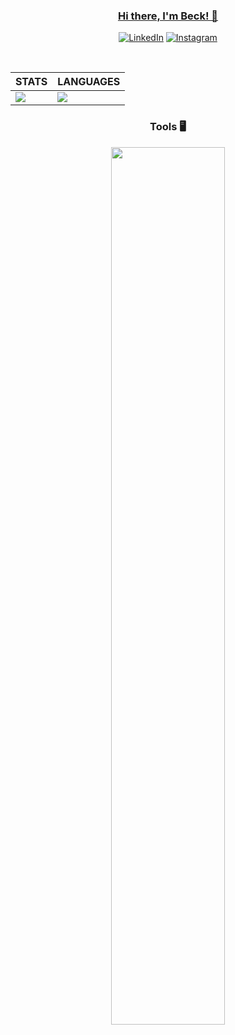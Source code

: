 <div align="center">

### [Hi there, I'm Beck! 👋](https://portfolio-luishbeck.vercel.app/)

[![LinkedIn](https://skillicons.dev/icons?i=linkedin)](https://www.linkedin.com/in/luísbeck)
[![Instagram](https://skillicons.dev/icons?i=instagram)](https://www.instagram.com/beck_luis_/)
</div><br>


<div style="border: none;">

| STATS | LANGUAGES |
| ------------ | ------------- |
| <img src="https://github-readme-stats.vercel.app/api?username=LuisHBeck&show_icons=true&theme=dark&hide_border=false&locale=en" /> | <img src="https://api.githubtrends.io/user/svg/LuisHBeck/repos?time_range=one_year&group=other&loc_metric=changed&theme=dark" /> |
</div>



<div align="center">

### Tools 🖥️
<div align="center">
	<p>
  		<a>
    		<img src="https://skillicons.dev/icons?i=java,spring,docker,git,py,django,&perline=6" width="60%" height="60%"/>
  		</a>
	</p>
</div>
</div>
